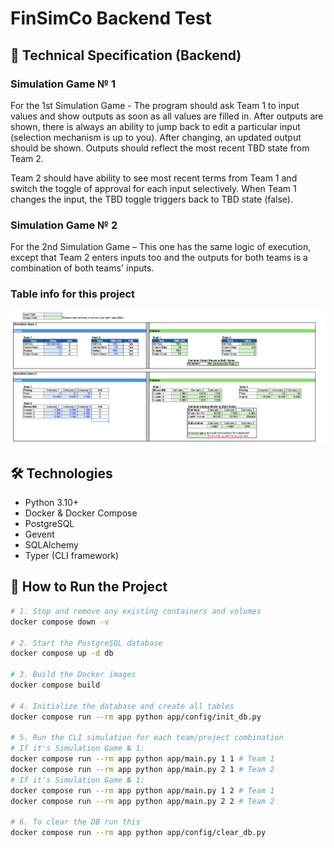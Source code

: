# FinSimCo Backend Test

## 📜 Technical Specification (Backend)

### Simulation Game № 1

For the 1st Simulation Game - The program should ask Team 1 to input values and show outputs as soon as all values are filled in. After outputs are shown, there is always an ability to jump back to edit a particular input (selection mechanism is up to you). After changing, an updated output should be shown. Outputs should reflect the most recent TBD state from Team 2.

Team 2 should have ability to see most recent terms from Team 1 and switch the toggle of approval for each input selectively. When Team 1 changes the input, the TBD toggle triggers back to TBD state (false).

### Simulation Game № 2

For the 2nd Simulation Game – This one has the same logic of execution, except that Team 2 enters inputs too and the outputs for both teams is a combination of both teams' inputs.

### Table info for this project 

![Excel Table](Excel_sheet.png)

## 🛠️ Technologies

- Python 3.10+
- Docker & Docker Compose
- PostgreSQL
- Gevent
- SQLAlchemy
- Typer (CLI framework)

## 🚀 How to Run the Project

```bash
# 1. Stop and remove any existing containers and volumes
docker compose down -v

# 2. Start the PostgreSQL database
docker compose up -d db

# 3. Build the Docker images
docker compose build

# 4. Initialize the database and create all tables
docker compose run --rm app python app/config/init_db.py

# 5. Run the CLI simulation for each team/project combination
# If it's Simulation Game № 1:
docker compose run --rm app python app/main.py 1 1 # Team 1
docker compose run --rm app python app/main.py 2 1 # Team 2
# If it's Simulation Game № 1:
docker compose run --rm app python app/main.py 1 2 # Team 1
docker compose run --rm app python app/main.py 2 2 # Team 2

# 6. To clear the DB run this
docker compose run --rm app python app/config/clear_db.py